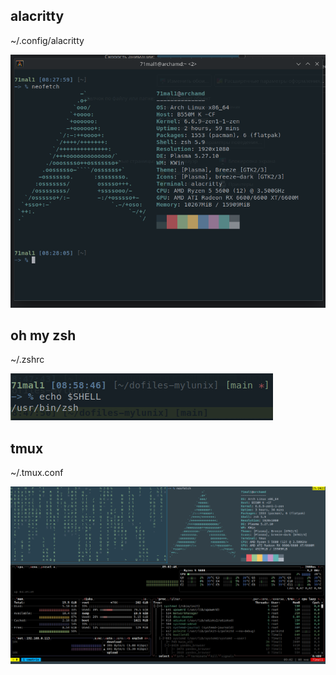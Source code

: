 
##  alacritty
~/.config/alacritty

![Appearance](./picture/alacritty.png)

## oh my zsh
~/.zshrc

![Appearance](./picture/omz.png)

## tmux
~/.tmux.conf

![Appearance](./picture/tmux.png)





